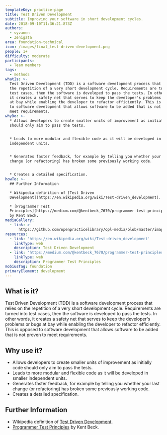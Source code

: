 ```yaml
---
templateKey: practice-page
title: Test Driven Development
subtitle: Improving your software in short development cycles.
date: 2018-09-10T11:36:21.873Z
authors:
  - syvanen
  - Zenigata
area: foundation-technical
icon: /images/final_test-driven-development.png
people: 1+
difficulty: moderate
participants:
  - Team members
tags:
  - methods
whatIs: >-
  Test Driven Development (TDD) is a software development process that relies on
  the repetition of a very short development cycle. Requirements are turned into
  test cases, then the software is developed to pass the tests. In other words,
  it creates a safety net that serves to keep the developer's problems or bugs
  at bay while enabling the developer to refactor efficiently. This is opposed
  to software development that allows software to be added that is not proven to
  meet requirements.
whyDo: >-
  * Allows developers to create smaller units of improvement as initially code
  should only aim to pass the tests.


  * Leads to more modular and flexible code as it will be developed in smaller
  independent units.


  * Generates faster feedback, for example by telling you whether your last
  change (or refactoring) has broken some previously working code.


  * Creates a detailed specification.
howTo: >-
  ## Further Information

  * Wikipedia definition of [Test Driven
  Development](https://en.wikipedia.org/wiki/Test-driven_development).

  * [Programmer Test
  Principles](https://medium.com/@kentbeck_7670/programmer-test-principles-d01c064d7934)
  by Kent Beck.
mediaGallery:
  - link: >-
      https://github.com/openpracticelibrary/opl-media/blob/master/images/Needs%20an%20Image.png?raw=true
resources:
  - link: 'https://en.wikipedia.org/wiki/Test-driven_development'
    linkType: web
    description: Test Driven Development
  - link: 'https://medium.com/@kentbeck_7670/programmer-test-principles-d01c064d7934'
    linkType: web
    description: Programmer Test Principles
mobiusTag: foundation
primaryElement: development
---
```

## What is it?

Test Driven Development (TDD) is a software development process that relies on the repetition of a very short development cycle. Requirements are turned into test cases, then the software is developed to pass the tests. In other words, it creates a safety net that serves to keep the developer's problems or bugs at bay while enabling the developer to refactor efficiently. This is opposed to software development that allows software to be added that is not proven to meet requirements.

## Why use it?

- Allows developers to create smaller units of improvement as initially code should only aim to pass the tests.
- Leads to more modular and flexible code as it will be developed in smaller independent units.
- Generates faster feedback, for example by telling you whether your last change (or refactoring) has broken some previously working code.
- Creates a detailed specification.

## Further Information

- Wikipedia definition of [Test Driven Development](https://en.wikipedia.org/wiki/Test-driven_development).
- [Programmer Test Principles](https://medium.com/@kentbeck_7670/programmer-test-principles-d01c064d7934) by Kent Beck.
